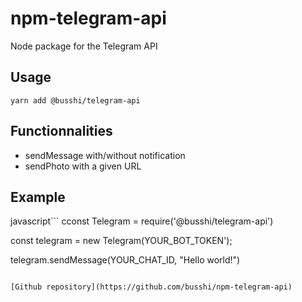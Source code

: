 # npm-telegram-api

Node package for the Telegram API

## Usage

`yarn add @busshi/telegram-api`

## Functionnalities

- sendMessage with/without notification
- sendPhoto with a given URL

## Example

javascript```
cconst Telegram = require('@busshi/telegram-api')

const telegram = new Telegram(YOUR_BOT_TOKEN');

telegram.sendMessage(YOUR_CHAT_ID, "Hello world!")
```

[Github repository](https://github.com/busshi/npm-telegram-api)
